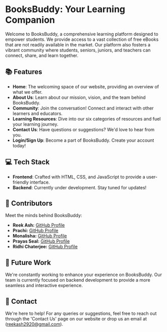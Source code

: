 # BooksBuddy: Your Learning Companion

Welcome to BooksBuddy, a comprehensive learning platform designed to empower students. We provide access to a vast collection of free eBooks that are not readily available in the market. Our platform also fosters a vibrant community where students, seniors, juniors, and teachers can connect, share, and learn together.

## 📚 Features

- **Home**: The welcoming space of our website, providing an overview of what we offer.
- **About Us**: Learn about our mission, vision, and the team behind BooksBuddy.
- **Community**: Join the conversation! Connect and interact with other learners and educators.
- **Learning Resources**: Dive into our six categories of resources and fuel your learning journey.
- **Contact Us**: Have questions or suggestions? We'd love to hear from you.
- **Login/Sign Up**: Become a part of BooksBuddy. Create your account today!

## 💻 Tech Stack

- **Frontend**: Crafted with HTML, CSS, and JavaScript to provide a user-friendly interface.
- **Backend**: Currently under development. Stay tuned for updates!

## 👥 Contributors

Meet the minds behind BooksBuddy:

- **Reek Ash:** [GitHub Profile](https://github.com/Reek-ash)
- **Prachi:** [GitHub Profile](https://github.com/prachiii257)
- **Monalisha:** [GitHub Profile](https://github.com/Monalisha24)
- **Prayas Seal:** [GitHub Profile](https://github.com/Prayas10)
- **Ridhi Chaterjee:** [GitHub Profile](https://github.com/Riddhi667)

## 🚀 Future Work

We're constantly working to enhance your experience on BooksBuddy. Our team is currently focused on backend development to provide a more seamless and interactive experience.

## 📧 Contact

We're here to help! For any queries or suggestions, feel free to reach out through the 'Contact Us' page on our website or drop us an email at (reekash2920@gmail.com).
